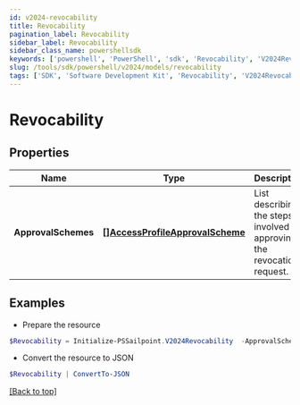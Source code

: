```yaml
---
id: v2024-revocability
title: Revocability
pagination_label: Revocability
sidebar_label: Revocability
sidebar_class_name: powershellsdk
keywords: ['powershell', 'PowerShell', 'sdk', 'Revocability', 'V2024Revocability'] 
slug: /tools/sdk/powershell/v2024/models/revocability
tags: ['SDK', 'Software Development Kit', 'Revocability', 'V2024Revocability']
---
```



# Revocability

## Properties

Name | Type | Description | Notes
------------ | ------------- | ------------- | -------------
**ApprovalSchemes** | [**[]AccessProfileApprovalScheme**](access-profile-approval-scheme) | List describing the steps involved in approving the revocation request. | [optional] 

## Examples

- Prepare the resource
```powershell
$Revocability = Initialize-PSSailpoint.V2024Revocability  -ApprovalSchemes null
```

- Convert the resource to JSON
```powershell
$Revocability | ConvertTo-JSON
```


[[Back to top]](#) 

